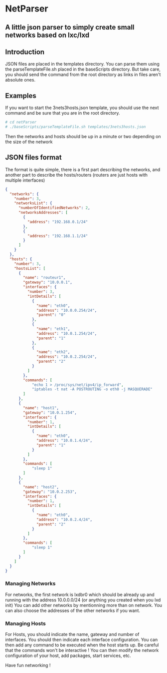 # NetParser
## A little json parser to simply create small networks based on lxc/lxd

## Introduction
JSON files are placed in the templates directory.
You can parse them using the parseTemplateFile.sh placed in the baseScripts directory.
But take care, you should send the command from the root directory as links in files
aren't absolute ones.

## Examples
If you want to start the 3nets3hosts.json template, you should use the next command 
and be sure that you are in the root directory.

```sh
# cd netParser
# ./baseScripts/parseTemplateFile.sh templates/3nets3hosts.json
```

Then the networks and hosts should be up in a minute or two depending on the size 
of the network

## JSON files format
The format is quite simple, there is a first part describing the networks,
and another part to describe the hosts/routers (routers are just hosts with
multiple interfaces)

```json
{
  "networks": {
    "number": 3,
    "networksList": {
      "numberOfIdentifiedNetworks": 2,
      "networksAddresses": [
        {
          "address": "192.168.0.1/24"
        },
        {
          "address": "192.168.1.1/24"
        }
      ]
    }
  },
  "hosts": {
    "number": 3,
    "hostsList": [
      {
        "name": "routeur1",
        "gateway": "10.0.0.1",
        "interfaces": {
          "number": 3,
          "intDetails": [
            {
              "name": "eth0",
              "address": "10.0.0.254/24",
              "parent": "0"
            },
            {
              "name": "eth1",
              "address": "10.0.1.254/24",
              "parent": "1"
            },
            {
              "name": "eth2",
              "address": "10.0.2.254/24",
              "parent": "2"
            }
          ]
        },
        "commands": [
            "echo 1 > /proc/sys/net/ipv4/ip_forward",
            "iptables -t nat -A POSTROUTING -o eth0 -j MASQUERADE"
        ]
      },
      {
        "name": "host1",
        "gateway": "10.0.1.254",
        "interfaces": {
          "number": 1,
          "intDetails": [
            {
              "name": "eth0",
              "address": "10.0.1.4/24",
              "parent": "1"
            }
          ]
        },
        "commands": [
            "sleep 1"
        ]
      },
      {
        "name": "host2",
        "gateway": "10.0.2.253",
        "interfaces": {
          "number": 1,
          "intDetails": [
            {
              "name": "eth0",
              "address": "10.0.2.4/24",
              "parent": "2"
            }
          ]
        },
        "commands": [
            "sleep 1"
        ]
      }
    ]
  }
}
```

### Managing Networks
For networks, the first network is lxdbr0 which should be already up and 
running with the address 10.0.0.0/24 (or anything you created when you 
lxd init)
You can add other networks by mentionning more than on network.
You can also choose the addresses of the other networks if you want.

### Managing Hosts
For Hosts, you should indicate the name, gateway and number of interfaces.
You should then indicate each interface configuration.
You can then add any command to be executed when the host starts up.
Be careful that the commands won't be interactive !
You can then modify the network configuration of your host, add packages, 
start services, etc.

Have fun networking !
